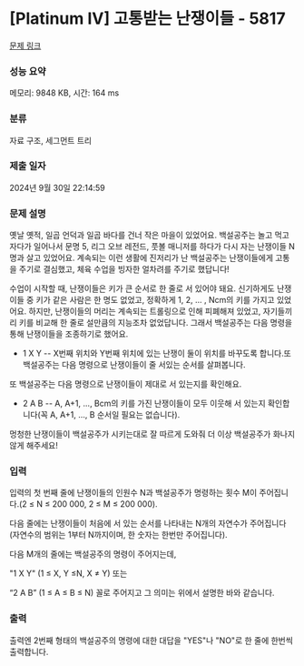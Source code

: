 # [Platinum IV] 고통받는 난쟁이들 - 5817 

[문제 링크](https://www.acmicpc.net/problem/5817) 

### 성능 요약

메모리: 9848 KB, 시간: 164 ms

### 분류

자료 구조, 세그먼트 트리

### 제출 일자

2024년 9월 30일 22:14:59

### 문제 설명

<p>옛날 옛적, 일곱 언덕과 일곱 바다를 건너 작은 마을이 있었어요. 백설공주는 놀고 먹고 자다가 일어나서 문명 5, 리그 오브 레전드, 풋볼 매니저를 하다가 다시 자는 난쟁이들 N명과 살고 있었어요. 계속되는 이런 생활에 진저리가 난 백설공주는 난쟁이들에게 고통을 주기로 결심했고, 체육 수업을 빙자한 얼차려를 주기로 했답니다!</p>

<p>수업이 시작할 때, 난쟁이들은 키가 큰 순서로 한 줄로 서 있어야 돼요. 신기하게도 난쟁이들 중 키가 같은 사람은 한 명도 없었고, 정확하게 1, 2, ... , Ncm의 키를 가지고 있었어요. 하지만, 난쟁이들의 머리는 계속되는 트롤링으로 인해 피폐해져 있었고, 자기들끼리 키를 비교해 한 줄로 설만큼의 지능조차 없었답니다. 그래서 백설공주는 다음 명령을 통해 난쟁이들을 조종하기로 했어요.</p>

<ul>
	<li>1 X Y -- X번째 위치와 Y번째 위치에 있는 난쟁이 둘이 위치를 바꾸도록 합니다.또 백설공주는 다음 명령으로 난쟁이들이 줄 서있는 순서를 살펴봅니다.</li>
</ul>

<p>또 백설공주는 다음 명령으로 난쟁이들이 제대로 서 있는지를 확인해요.</p>

<ul>
	<li>2 A B -- A, A+1, ..., Bcm의 키를 가진 난쟁이들이 모두 이웃해 서 있는지 확인합니다(꼭 A, A+1, ..., B 순서일 필요는 없습니다).</li>
</ul>

<p>멍청한 난쟁이들이 백설공주가 시키는대로 잘 따르게 도와줘 더 이상 백설공주가 화나지 않게 해주세요!</p>

### 입력 

 <p>입력의 첫 번째 줄에 난쟁이들의 인원수 N과 백설공주가 명령하는 횟수 M이 주어집니다.(2 ≤ N ≤ 200 000, 2 ≤ M ≤ 200 000).</p>

<p>다음 줄에는 난쟁이들이 처음에 서 있는 순서를 나타내는 N개의 자연수가 주어집니다(자연수의 범위는 1부터 N까지이며, 한 숫자는 한번만 주어집니다).</p>

<p>다음 M개의 줄에는 백설공주의 명령이 주어지는데, </p>

<p>"1 X Y" (1 ≤ X, Y ≤N, X ≠ Y) 또는</p>

<p>“2 A B” (1 ≤ A ≤ B ≤ N) 꼴로 주어지고 그 의미는 위에서 설명한 바와 같습니다.</p>

### 출력 

 <p>출력엔 2번째 형태의 백설공주의 명령에 대한 대답을 "YES"나 "NO"로 한 줄에 한번씩 출력합니다.</p>

